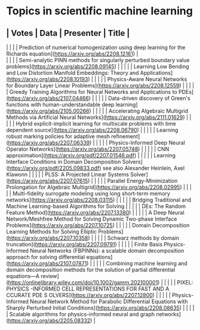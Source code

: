 # Topics in scientific machine learning

| Votes | Data | Presenter | Title |
------------------------------------
|       |      |           | Prediction of numerical homogenization using deep learning for the Richards equation](https://arxiv.org/abs/2208.12161) |                   
|       |      |           | Semi-analytic PINN methods for singularly perturbed boundary value problems](https://arxiv.org/abs/2208.09145) |
|       |      |           | Learning Low Bending and Low Distortion Manifold Embeddings: Theory and Applications](https://arxiv.org/abs/2208.10193) |
|       |      |           | Physics-Aware Neural Networks for Boundary Layer Linear Problems](https://arxiv.org/abs/2208.12559) |
|       |      |           | Greedy Training Algorithms for Neural Networks and Applications to PDEs](https://arxiv.org/abs/2107.04466) |
|       |      |           | Data-driven discovery of Green's functions with human-understandable deep learning](https://arxiv.org/abs/2105.00266) |
|       |      |           | Accelerating Algebraic Multigrid Methods via Artificial Neural Networks](https://arxiv.org/abs/2111.01629) |
|       |      |           | Hybrid explicit-implicit learning for multiscale problems with time dependent source](https://arxiv.org/abs/2208.06790) |
|       |      |           | Learning robust marking policies for adaptive mesh refinement](https://arxiv.org/abs/2207.06339) |
|       |      |           | Physics-Informed Deep Neural Operator Networks](https://arxiv.org/abs/2207.05748) |
|       |      |           | CNN approximation](https://arxiv.org/pdf/2207.01546.pdf) |
|       |      |           | Learning Interface Conditions in Domain Decomposition Solvers](https://arxiv.org/pdf/2205.09833.pdf) see also Alexander Heinlein, Axel Klawonn |
|       |      |           | PLSS: A Projected Linear Systems Solver](https://arxiv.org/abs/2207.07615) |
|       |      |           | Parallel Energy-Minimization Prolongation for Algebraic Multigrid](https://arxiv.org/abs/2208.02995) |
|       |      |           | Multi-fidelity surrogate modeling using long short-term memory networks](https://arxiv.org/abs/2208.03115) |
|       |      |           | Bridging Traditional and Machine Learning-based Algorithms for Solving |
|       |      |           | DEs: The Random Feature Method](https://arxiv.org/abs/2207.13380) |
|       |      |           | A Deep Neural Network/Meshfree Method for Solving Dynamic Two-phase Interface Problems](https://arxiv.org/abs/2207.10725) |
|       |      |           | Domain Decomposition Learning Methods for Solving Elliptic Problems](https://arxiv.org/abs/2207.10358) |
|       |      |           | Schwarz methods by domain truncation](https://arxiv.org/abs/2207.09791) |
|       |      |           | Finite Basis Physics-Informed Neural Networks (FBPINNs): a scalable domain decomposition approach for solving differential equations](https://arxiv.org/abs/2107.07871) |
|       |      |           | Combining machine learning and domain decomposition methods for the solution of partial differential equations—A review](https://onlinelibrary.wiley.com/doi/10.1002/gamm.202100001) |
|       |      |           | PIXEL: PHYSICS -INFORMED CELL REPRESENTATIONS FOR FAST AND A CCURATE PDE S OLVERS](https://arxiv.org/abs/2207.12800) |
|       |      |           | Physics-Informed Neural Network Method for Parabolic Differential Equations with Sharply Perturbed Initial Conditions](https://arxiv.org/abs/2208.08635) |
|       |      |           | Scalable algorithms for physics-informed neural and graph networks](https://arxiv.org/abs/2205.08332) |

